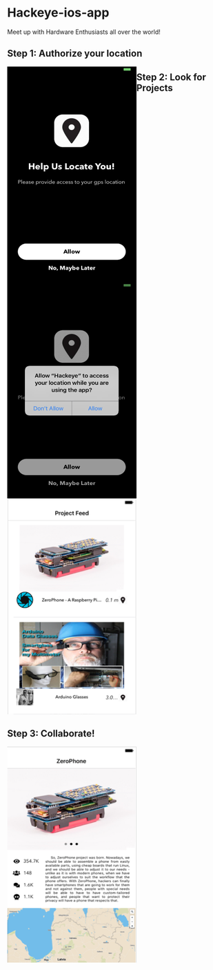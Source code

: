 # Hackeye-ios-app

Meet up with Hardware Enthusiasts all over the world!

## Step 1: Authorize your location
<img style="float: left" height = "500" width = "300" src="https://github.com/hwanggit/Hackeye-ios-app/blob/master/Assets/UIViews/locationpermission.png">
<img style="float: left" height = "500" width = "300" src="https://github.com/hwanggit/Hackeye-ios-app/blob/master/Assets/UIViews/locationallow.png">

## Step 2: Look for Projects
<img style="float: center" height = "500" width = "300" src="https://github.com/hwanggit/Hackeye-ios-app/blob/master/images/UIViews/ProjectFeed.png">

## Step 3: Collaborate!
<img style="float: center" height = "500" width = "300" src="https://github.com/hwanggit/Hackeye-ios-app/blob/master/images/UIViews/DetailedView.png">

